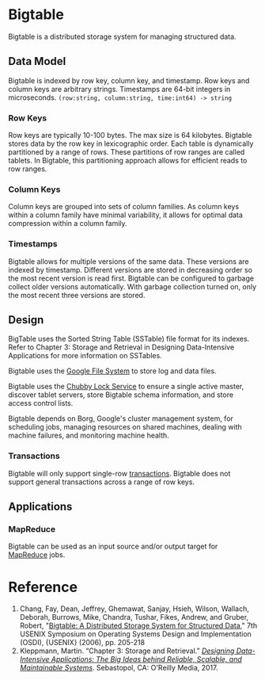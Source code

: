 # Bigtable
Bigtable is a distributed storage system for managing structured data.
## Data Model
Bigtable is indexed by row key, column key, and timestamp. Row keys and column keys are arbitrary strings. Timestamps are 64-bit integers in microseconds. 
`(row:string, column:string, time:int64) -> string`
### Row Keys
Row keys are typically 10-100 bytes. The max size is 64 kilobytes. Bigtable stores data by the row key in lexicographic order. Each table is dynamically partitioned by a range of rows. These partitions of row ranges are called tablets. In Bigtable, this partitioning approach allows for efficient reads to row ranges.
### Column Keys
Column keys are grouped into sets of column families. As column keys within a column family have minimal variability, it allows for optimal data compression within a column family.
### Timestamps
Bigtable allows for multiple versions of the same data. These versions are indexed by timestamp. Different versions are stored in decreasing order so the most recent version is read first. Bigtable can be configured to garbage collect older versions automatically. With garbage collection turned on, only the most recent three versions are stored.
## Design
BigTable uses the Sorted String Table (SSTable) file format for its indexes. Refer to Chapter 3: Storage and Retrieval in Designing Data-Intensive Applications for more information on SSTables.

Bigtable uses the [Google File System](https://github.com/jguamie/system-design/blob/master/notes/google-file-system.md) to store log and data files.

Bigtable uses the [Chubby Lock Service](https://github.com/jguamie/system-design/blob/master/notes/chubby-lock-service.md) to ensure a single active master, discover tablet servers, store Bigtable schema information, and store access control lists.

Bigtable depends on Borg, Google's cluster management system, for scheduling jobs, managing resources on shared machines, dealing with machine failures, and monitoring machine health.
### Transactions
Bigtable will only support single-row [transactions](https://github.com/jguamie/system-design/blob/master/notes/transactions.md). Bigtable does not support general transactions across a range of row keys.
## Applications
### MapReduce
Bigtable can be used as an input source and/or output target for [MapReduce](https://github.com/jguamie/system-design/blob/master/notes/map-reduce.md) jobs.

# Reference
1. Chang, Fay, Dean, Jeffrey, Ghemawat, Sanjay, Hsieh, Wilson, Wallach, Deborah, Burrows, Mike, Chandra, Tushar, Fikes, Andrew, and Gruber, Robert, "[Bigtable: A Distributed Storage System for Structured Data](https://ai.google/research/pubs/pub27898)," 7th USENIX Symposium on Operating Systems Design and Implementation (OSDI), {USENIX} (2006), pp. 205-218
1. Kleppmann, Martin. “Chapter 3: Storage and Retrieval.” [*Designing Data-Intensive Applications: The Big Ideas behind Reliable, Scalable, and Maintainable Systems*](https://www.amazon.com/Designing-Data-Intensive-Applications-Reliable-Maintainable/dp/1449373321). Sebastopol, CA: O'Reilly Media, 2017.
